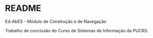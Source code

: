 # README #

Ed-AbES - Módulo de Construção e de Navegação

Trabalho de conclusão do Curso de Sistemas de Informação da PUCRS.